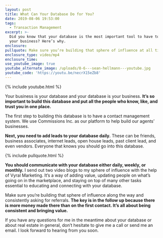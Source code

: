 ```yaml
---
layout: post
title: What Can Your Database Do for You?
date: 2019-08-06 19:53:00
tags:
  - Transaction Management
excerpt: >-
  Did you know that your database is the most important tool to have to grow
  your business? Here’s why.
enclosure:
pullquote: Make sure you’re building that sphere of influence at all times.
enclosure_type: video/mp4
enclosure_time:
use_youtube_image: true
youtube_alternate_image: /uploads/8-6---sean-hellmann---youtube.jpg
youtube_code: 'https://youtu.be/necrX15eZb8'
---
```


{% include youtube.html %}

Your business is your database and your database is your business. **It’s so important to build this database and put all the people who know, like, and trust you in one place.&nbsp;**

The first step to building this database is to have a contact management system. We use Commissions Inc. as our platform to help build our agents’ businesses.&nbsp;

**Next, you need to add leads to your database daily.** These can be friends, business associates, internet leads, open house leads, past client lead, and even vendors. Everyone that knows you should go into this database.&nbsp;

{% include pullquote.html %}

**You should communicate with your database either daily, weekly, or monthly.** I send out two video blogs to my sphere of influence with the help of Vyral Marketing. It’s a way of adding value, updating people on what’s going on in the marketplace, and staying on top of many other tasks essential to educating and connecting with your database.&nbsp;

Make sure you’re building that sphere of influence along the way and consistently asking for referrals. **The key is in the follow up because there is more money made there than on the first contact. It’s all about being consistent and bringing value.**

If you have any questions for me in the meantime about your database or about real estate in general, don’t hesitate to give me a call or send me an email. I look forward to hearing from you soon.